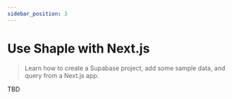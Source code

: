 ```yaml
---
sidebar_position: 3
---
```


# Use Shaple with Next.js
> Learn how to create a Supabase project, add some sample data, and query from a Next.js app.

TBD
